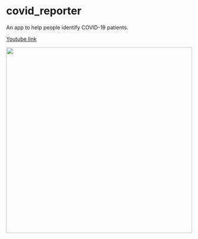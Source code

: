 # covid_reporter

An app to help people identify COVID-19 patients.

<a href="https://www.youtube.com/watch?v=nPQMculx1d4&t">Youtube link</a>

<img src="Samples/covid_reporter.png" width="500px">
